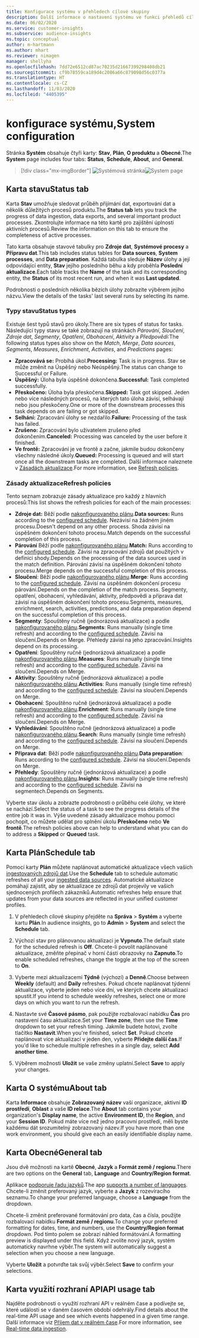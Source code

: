 ```yaml
---
title: Konfigurace systému v přehledech cílové skupiny
description: Další informace o nastavení systému ve funkci přehledů cílové skupiny v Dynamics 365 Customer Insights.
ms.date: 06/02/2020
ms.service: customer-insights
ms.subservice: audience-insights
ms.topic: conceptual
author: m-hartmann
ms.author: mhart
ms.reviewer: nimagen
manager: shellyha
ms.openlocfilehash: 7dd72e6512cd87ac70235d21667399298408db21
ms.sourcegitcommit: cf9b78559ca189d4c2086a66c879098d56c0377a
ms.translationtype: HT
ms.contentlocale: cs-CZ
ms.lasthandoff: 11/03/2020
ms.locfileid: "4405395"
---
```

# <a name="system-configuration"></a><span data-ttu-id="ea527-103">konfigurace systému,</span><span class="sxs-lookup"><span data-stu-id="ea527-103">System configuration</span></span>

<span data-ttu-id="ea527-104">Stránka **Systém** obsahuje čtyři karty: **Stav**, **Plán**, **O produktu** a **Obecné**.</span><span class="sxs-lookup"><span data-stu-id="ea527-104">The **System** page includes four tabs: **Status**, **Schedule**, **About**, and **General**.</span></span>

> [!div class="mx-imgBorder"]
> <span data-ttu-id="ea527-105">![Systémová stránka](media/system-tabs.png "Systémová stránka")</span><span class="sxs-lookup"><span data-stu-id="ea527-105">![System page](media/system-tabs.png "System page")</span></span>

## <a name="status-tab"></a><span data-ttu-id="ea527-106">Karta stavu</span><span class="sxs-lookup"><span data-stu-id="ea527-106">Status tab</span></span>

<span data-ttu-id="ea527-107">Karta **Stav** umožňuje sledovat průběh přijímání dat, exportování dat a několik důležitých procesů produktu.</span><span class="sxs-lookup"><span data-stu-id="ea527-107">The **Status tab** lets you track the progress of data ingestion, data exports, and several important product processes.</span></span> <span data-ttu-id="ea527-108">Zkontrolujte informace na této kartě pro zajištění úplnosti aktivních procesů.</span><span class="sxs-lookup"><span data-stu-id="ea527-108">Review the information on this tab to ensure the completeness of active processes.</span></span>

<span data-ttu-id="ea527-109">Tato karta obsahuje stavové tabulky pro **Zdroje dat**, **Systémové procesy** a **Přípravu dat**.</span><span class="sxs-lookup"><span data-stu-id="ea527-109">This tab includes status tables for **Data sources**, **System processes**, and **Data preparation**.</span></span> <span data-ttu-id="ea527-110">Každá tabulka sleduje **Název** úlohy a její odpovídající entity, **Stav** jejího posledního běhu a kdy proběhla **Poslední aktualizace**.</span><span class="sxs-lookup"><span data-stu-id="ea527-110">Each table tracks the **Name** of the task and its corresponding entity, the **Status** of its most recent run, and when it was **Last updated**.</span></span>

<span data-ttu-id="ea527-111">Podrobnosti o posledních několika bězích úlohy zobrazíte výběrem jejího názvu.</span><span class="sxs-lookup"><span data-stu-id="ea527-111">View the details of the tasks' last several runs by selecting its name.</span></span>

### <a name="status-types"></a><span data-ttu-id="ea527-112">Typy stavu</span><span class="sxs-lookup"><span data-stu-id="ea527-112">Status types</span></span>

<span data-ttu-id="ea527-113">Existuje šest typů stavů pro úkoly.</span><span class="sxs-lookup"><span data-stu-id="ea527-113">There are six types of status for tasks.</span></span> <span data-ttu-id="ea527-114">Následující typy stavu se také zobrazují na stránkách *Párování*, *Sloučení*, *Zdroje dat*, *Segmenty*, *Opatření*, *Obohacení*, *Aktivity* a *Předpovědi*:</span><span class="sxs-lookup"><span data-stu-id="ea527-114">The following status types also show on the *Match*, *Merge*, *Data sources*, *Segments*, *Measures*, *Enrichment*, *Activities*, and *Predictions* pages:</span></span>

- <span data-ttu-id="ea527-115">**Zpracovává se:** Probíhá úkol.</span><span class="sxs-lookup"><span data-stu-id="ea527-115">**Processing:** Task is in progress.</span></span> <span data-ttu-id="ea527-116">Stav se může změnit na Úspěšný nebo Neúspěšný.</span><span class="sxs-lookup"><span data-stu-id="ea527-116">The status can change to Successful or Failure.</span></span>
- <span data-ttu-id="ea527-117">**Úspěšný:** Úloha byla úspěšně dokončena.</span><span class="sxs-lookup"><span data-stu-id="ea527-117">**Successful:** Task completed successfully.</span></span>
- <span data-ttu-id="ea527-118">**Přeskočeno:** Úloha byla přeskočena.</span><span class="sxs-lookup"><span data-stu-id="ea527-118">**Skipped:** Task got skipped.</span></span> <span data-ttu-id="ea527-119">Jeden nebo více následných procesů, na kterých tato úloha závisí, selhávají nebo jsou přeskočeny.</span><span class="sxs-lookup"><span data-stu-id="ea527-119">One or more of the downstream processes this task depends on are failing or got skipped.</span></span>
- <span data-ttu-id="ea527-120">**Selhání:** Zpracování úlohy se nezdařilo.</span><span class="sxs-lookup"><span data-stu-id="ea527-120">**Failure:** Processing  of the task has failed.</span></span>
- <span data-ttu-id="ea527-121">**Zrušeno:** Zpracování bylo uživatelem zrušeno před dokončením.</span><span class="sxs-lookup"><span data-stu-id="ea527-121">**Canceled:** Processing was canceled by the user before it finished.</span></span>
- <span data-ttu-id="ea527-122">**Ve frontě:** Zpracování je ve frontě a začne, jakmile budou dokončeny všechny následné úkoly.</span><span class="sxs-lookup"><span data-stu-id="ea527-122">**Queued:** Processing is queued and will start once all the downstream tasks are completed.</span></span> <span data-ttu-id="ea527-123">Další informace naleznete v [Zásadách aktualizace](#refresh-policies).</span><span class="sxs-lookup"><span data-stu-id="ea527-123">For more information, see [Refresh policies](#refresh-policies).</span></span>

### <a name="refresh-policies"></a><span data-ttu-id="ea527-124">Zásady aktualizace</span><span class="sxs-lookup"><span data-stu-id="ea527-124">Refresh policies</span></span>

<span data-ttu-id="ea527-125">Tento seznam zobrazuje zásady aktualizace pro každý z hlavních procesů:</span><span class="sxs-lookup"><span data-stu-id="ea527-125">This list shows the refresh policies for each of the main processes:</span></span>

- <span data-ttu-id="ea527-126">**Zdroje dat:** Běží podle [nakonfigurovaného plánu](#schedule-tab).</span><span class="sxs-lookup"><span data-stu-id="ea527-126">**Data sources:** Runs according to the [configured schedule](#schedule-tab).</span></span> <span data-ttu-id="ea527-127">Nezávisí na žádném jiném procesu.</span><span class="sxs-lookup"><span data-stu-id="ea527-127">Doesn't depend on any other process.</span></span> <span data-ttu-id="ea527-128">Shoda závisí na úspěšném dokončení tohoto procesu.</span><span class="sxs-lookup"><span data-stu-id="ea527-128">Match depends on the successful completion of this process.</span></span>
- <span data-ttu-id="ea527-129">**Párování** Běží podle [nakonfigurovaného plánu](#schedule-tab).</span><span class="sxs-lookup"><span data-stu-id="ea527-129">**Match:** Runs according to the [configured schedule](#schedule-tab).</span></span> <span data-ttu-id="ea527-130">Závisí na zpracování zdrojů dat použitých v definici shody.</span><span class="sxs-lookup"><span data-stu-id="ea527-130">Depends on the processing of the data sources used in the match definition.</span></span> <span data-ttu-id="ea527-131">Párování závisí na úspěšném dokončení tohoto procesu.</span><span class="sxs-lookup"><span data-stu-id="ea527-131">Merge depends on the successful completion of this process.</span></span>
- <span data-ttu-id="ea527-132">**Sloučení**: Běží podle [nakonfigurovaného plánu](#schedule-tab).</span><span class="sxs-lookup"><span data-stu-id="ea527-132">**Merge**: Runs according to the [configured schedule](#schedule-tab).</span></span> <span data-ttu-id="ea527-133">Závisí na úspěšném dokončení procesu párování.</span><span class="sxs-lookup"><span data-stu-id="ea527-133">Depends on the completion of the match process.</span></span> <span data-ttu-id="ea527-134">Segmenty, opatření, obohacení, vyhledávání, aktivity, předpovědi a příprava dat závisí na úspěšném dokončení tohoto procesu.</span><span class="sxs-lookup"><span data-stu-id="ea527-134">Segments, measures, enrichment, search, activities, predictions, and data preparation depend on the successful completion of this process.</span></span>
- <span data-ttu-id="ea527-135">**Segmenty**: Spouštěny ručně (jednorázová aktualizace) a podle [nakonfigurovaného plánu](#schedule-tab).</span><span class="sxs-lookup"><span data-stu-id="ea527-135">**Segments**: Runs manually (single time refresh) and according to the [configured schedule](#schedule-tab).</span></span> <span data-ttu-id="ea527-136">Závisí na sloučení.</span><span class="sxs-lookup"><span data-stu-id="ea527-136">Depends on Merge.</span></span> <span data-ttu-id="ea527-137">Přehledy závisí na jeho zpracování.</span><span class="sxs-lookup"><span data-stu-id="ea527-137">Insights depend on its processing.</span></span>
- <span data-ttu-id="ea527-138">**Opatření**: Spouštěny ručně (jednorázová aktualizace) a podle [nakonfigurovaného plánu](#schedule-tab).</span><span class="sxs-lookup"><span data-stu-id="ea527-138">**Measures**: Runs manually (single time refresh) and according to the [configured schedule](#schedule-tab).</span></span> <span data-ttu-id="ea527-139">Závisí na sloučení.</span><span class="sxs-lookup"><span data-stu-id="ea527-139">Depends on Merge.</span></span>
- <span data-ttu-id="ea527-140">**Aktivity**: Spouštěny ručně (jednorázová aktualizace) a podle [nakonfigurovaného plánu](#schedule-tab).</span><span class="sxs-lookup"><span data-stu-id="ea527-140">**Activities**: Runs manually (single time refresh) and according to the [configured schedule](#schedule-tab).</span></span> <span data-ttu-id="ea527-141">Závisí na sloučení.</span><span class="sxs-lookup"><span data-stu-id="ea527-141">Depends on Merge.</span></span>
- <span data-ttu-id="ea527-142">**Obohacení**: Spouštěno ručně (jednorázová aktualizace) a podle [nakonfigurovaného plánu](#schedule-tab).</span><span class="sxs-lookup"><span data-stu-id="ea527-142">**Enrichment**: Runs manually (single time refresh) and according to the [configured schedule](#schedule-tab).</span></span> <span data-ttu-id="ea527-143">Závisí na sloučení.</span><span class="sxs-lookup"><span data-stu-id="ea527-143">Depends on Merge.</span></span>
- <span data-ttu-id="ea527-144">**Vyhledávání**: Spouštěno ručně (jednorázová aktualizace) a podle [nakonfigurovaného plánu](#schedule-tab).</span><span class="sxs-lookup"><span data-stu-id="ea527-144">**Search**: Runs manually (single time refresh) and according to the [configured schedule](#schedule-tab).</span></span> <span data-ttu-id="ea527-145">Závisí na sloučení.</span><span class="sxs-lookup"><span data-stu-id="ea527-145">Depends on Merge.</span></span>
- <span data-ttu-id="ea527-146">**Připrava dat**: Běží podle [nakonfigurovaného plánu](#schedule-tab).</span><span class="sxs-lookup"><span data-stu-id="ea527-146">**Data preparation**: Runs according to the [configured schedule](#schedule-tab).</span></span> <span data-ttu-id="ea527-147">Závisí na sloučení.</span><span class="sxs-lookup"><span data-stu-id="ea527-147">Depends on Merge.</span></span>
- <span data-ttu-id="ea527-148">**Přehledy**: Spouštěny ručně (jednorázová aktualizace) a podle [nakonfigurovaného plánu](#schedule-tab).</span><span class="sxs-lookup"><span data-stu-id="ea527-148">**Insights**: Runs manually (single time refresh) and according to the [configured schedule](#schedule-tab).</span></span> <span data-ttu-id="ea527-149">Závisí na segmentech.</span><span class="sxs-lookup"><span data-stu-id="ea527-149">Depends on Segments.</span></span>

<span data-ttu-id="ea527-150">Vyberte stav úkolu a zobrazte podrobnosti o průběhu celé úlohy, ve které se nachází.</span><span class="sxs-lookup"><span data-stu-id="ea527-150">Select the status of a task to see the progress details of the entire job it was in.</span></span> <span data-ttu-id="ea527-151">Výše uvedené zásady aktualizace mohou pomoci pochopit, co můžete udělat pro splnění úkolu **Přeskočeno** nebo **Ve frontě**.</span><span class="sxs-lookup"><span data-stu-id="ea527-151">The refresh policies above can help to understand what you can do to address a **Skipped** or **Queued** task.</span></span>

## <a name="schedule-tab"></a><span data-ttu-id="ea527-152">Karta Plán</span><span class="sxs-lookup"><span data-stu-id="ea527-152">Schedule tab</span></span>

<span data-ttu-id="ea527-153">Pomocí karty **Plán** můžete naplánovat automatické aktualizace všech vašich [ingestovaných zdrojů dat](data-sources.md).</span><span class="sxs-lookup"><span data-stu-id="ea527-153">Use the **Schedule** tab to schedule automatic refreshes of all your [ingested data sources](data-sources.md).</span></span> <span data-ttu-id="ea527-154">Automatické aktualizace pomáhají zajistit, aby se aktualizace ze zdrojů dat projevily ve vašich sjednocených profilech zákazníků.</span><span class="sxs-lookup"><span data-stu-id="ea527-154">Automatic refreshes help ensure that updates from your data sources are reflected in your unified customer profiles.</span></span>

1. <span data-ttu-id="ea527-155">V přehledech cílové skupiny přejděte na **Správa** > **Systém** a vyberte kartu **Plán**.</span><span class="sxs-lookup"><span data-stu-id="ea527-155">In audience insights, go to **Admin** > **System** and select the **Schedule** tab.</span></span>

2. <span data-ttu-id="ea527-156">Výchozí stav pro plánovanou aktualizaci je **Vypnuto**.</span><span class="sxs-lookup"><span data-stu-id="ea527-156">The default state for the scheduled refresh is **Off**.</span></span> <span data-ttu-id="ea527-157">Chcete-li povolit naplánované aktualizace, změňte přepínač v horní části obrazovky na **Zapnuto**.</span><span class="sxs-lookup"><span data-stu-id="ea527-157">To enable scheduled refreshes, change the toggle at the top of the screen to **On**.</span></span>

3. <span data-ttu-id="ea527-158">Vyberte mezi aktualizacemi **Týdně** (výchozí) a **Denně**.</span><span class="sxs-lookup"><span data-stu-id="ea527-158">Choose between **Weekly** (default) and **Daily** refreshes.</span></span> <span data-ttu-id="ea527-159">Pokud chcete naplánovat týdenní aktualizace, vyberte jeden nebo více dní, ve kterých chcete aktualizaci spustit.</span><span class="sxs-lookup"><span data-stu-id="ea527-159">If you intend to schedule weekly refreshes, select one or more days on which you want to run the refresh.</span></span>

4. <span data-ttu-id="ea527-160">Nastavte své **Časové pásmo**, pak použijte rozbalovací nabídku **Čas** pro nastavení času aktualizace.</span><span class="sxs-lookup"><span data-stu-id="ea527-160">Set your **Time zone**, then use the **Time** dropdown to set your refresh timing.</span></span> <span data-ttu-id="ea527-161">Jakmile budete hotovi, zvolte tlačítko **Nastavit**.</span><span class="sxs-lookup"><span data-stu-id="ea527-161">When you're finished, select **Set**.</span></span> <span data-ttu-id="ea527-162">Pokud chcete naplánovat více aktualizací v jeden den, vyberte **Přidejte další čas**.</span><span class="sxs-lookup"><span data-stu-id="ea527-162">If you'd like to schedule multiple refreshes in a single day, select **Add another time**.</span></span>

5. <span data-ttu-id="ea527-163">Výběrem možnosti **Uložit** se vaše změny uplatní.</span><span class="sxs-lookup"><span data-stu-id="ea527-163">Select **Save** to apply your changes.</span></span>

## <a name="about-tab"></a><span data-ttu-id="ea527-164">Karta O systému</span><span class="sxs-lookup"><span data-stu-id="ea527-164">About tab</span></span>

<span data-ttu-id="ea527-165">Karta **Informace** obsahuje **Zobrazovaný název** vaší organizace, aktivní **ID prostředí**, **Oblast** a vaše **ID relace**.</span><span class="sxs-lookup"><span data-stu-id="ea527-165">The **About** tab contains your organization's **Display name**, the active **Environment ID**, the **Region**, and your **Session ID**.</span></span> <span data-ttu-id="ea527-166">Pokud máte více než jedno pracovní prostředí, měli byste každému dát srozumitelný zobrazovaný název.</span><span class="sxs-lookup"><span data-stu-id="ea527-166">If you have more than one work environment, you should give each an easily identifiable display name.</span></span>

## <a name="general-tab"></a><span data-ttu-id="ea527-167">Karta Obecné</span><span class="sxs-lookup"><span data-stu-id="ea527-167">General tab</span></span>

<span data-ttu-id="ea527-168">Jsou dvě možnosti na kartě **Obecné**, **Jazyk** a **Formát země / regionu**.</span><span class="sxs-lookup"><span data-stu-id="ea527-168">There are two options on the **General** tab, **Language** and **Country/Region format**.</span></span>

<span data-ttu-id="ea527-169">Aplikace [podporuje řadu jazyků](supported-languages.md).</span><span class="sxs-lookup"><span data-stu-id="ea527-169">The app [supports a number of languages](supported-languages.md).</span></span> <span data-ttu-id="ea527-170">Chcete-li změnit preferovaný jazyk, vyberte a **Jazyk** z rozevíracího seznamu.</span><span class="sxs-lookup"><span data-stu-id="ea527-170">To change your preferred language, choose a **Language** from the dropdown.</span></span>

<span data-ttu-id="ea527-171">Chcete-li změnit preferované formátování pro data, čas a čísla, použijte rozbalovací nabídku **Formát země / regionu**.</span><span class="sxs-lookup"><span data-stu-id="ea527-171">To change your preferred formatting for dates, time, and numbers, use the **Country/Region format** dropdown.</span></span> <span data-ttu-id="ea527-172">Pod tímto polem se zobrazí náhled formátování.</span><span class="sxs-lookup"><span data-stu-id="ea527-172">A formatting preview is displayed under this field.</span></span> <span data-ttu-id="ea527-173">Když zvolíte nový jazyk, systém automaticky navrhne výběr.</span><span class="sxs-lookup"><span data-stu-id="ea527-173">The system will automatically suggest a selection when you choose a new language.</span></span>

<span data-ttu-id="ea527-174">Vyberte **Uložit** a potvrďte tak svůj výběr.</span><span class="sxs-lookup"><span data-stu-id="ea527-174">Select **Save** to confirm your selections.</span></span>

## <a name="api-usage-tab"></a><span data-ttu-id="ea527-175">Karta využití rozhraní API</span><span class="sxs-lookup"><span data-stu-id="ea527-175">API usage tab</span></span>

<span data-ttu-id="ea527-176">Najděte podrobnosti o využití rozhraní API v reálném čase a podívejte se, které události se v daném časovém období odehrály.</span><span class="sxs-lookup"><span data-stu-id="ea527-176">Find details about the real-time API usage and see which events happened in a given time range.</span></span> <span data-ttu-id="ea527-177">Další informace viz [Příjem dat v reálném čase](real-time-data-ingestion.md).</span><span class="sxs-lookup"><span data-stu-id="ea527-177">For more information, see [Real-time data ingestion](real-time-data-ingestion.md).</span></span>
